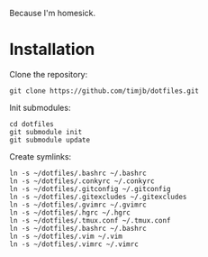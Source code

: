 Because I'm homesick.

Installation
============

Clone the repository:

	git clone https://github.com/timjb/dotfiles.git

Init submodules:

	cd dotfiles
	git submodule init
	git submodule update

Create symlinks:

	ln -s ~/dotfiles/.bashrc ~/.bashrc
	ln -s ~/dotfiles/.conkyrc ~/.conkyrc
	ln -s ~/dotfiles/.gitconfig ~/.gitconfig
	ln -s ~/dotfiles/.gitexcludes ~/.gitexcludes
	ln -s ~/dotfiles/.gvimrc ~/.gvimrc
	ln -s ~/dotfiles/.hgrc ~/.hgrc
	ln -s ~/dotfiles/.tmux.conf ~/.tmux.conf
	ln -s ~/dotfiles/.bashrc ~/.bashrc
	ln -s ~/dotfiles/.vim ~/.vim
	ln -s ~/dotfiles/.vimrc ~/.vimrc
